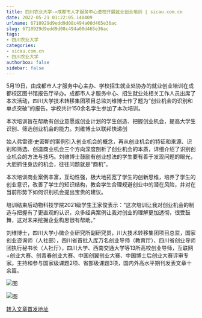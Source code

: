 ```yaml
---
title: 四川农业大学->成都市人才服务中心进校开展就业创业培训 | sicau.com.cn
date: 2022-05-21 01:22:05.140409
urlname: 6710929d9edd9d08c494a00d465e36ac
slug: 6710929d9edd9d08c494a00d465e36ac
tags: 
- 四川农业大学
categories:
- sicau.com.cn
- 四川农业大学
authorbox: false
sidebar: false
---
```

5月19日，由成都市人才服务中心主办、学校招生就业处协办的就业创业培训在成都校区图书馆报告厅举办。成都市人才服务中心、招生就业处相关工作人员出席了本次活动，四川大学技术转移集团项目总监刘维博士作了题为“创业机会的识别和单点突破”的报告。学校共计150余名学生参加了本次培训。  

本次培训旨在帮助有创业意愿或创业计划的学生创造、把握创业机会，提高大学生识别、筛选创业机会的能力。刘维博士以联邦快递创
<!--more-->
始人弗雷德·史密斯的案例引入创业机会的概念，再从创业机会的特征和来源、识别和筛选、创造商业机会三个方向深度剖析了创业机会的本质，详细介绍了识别创业机会的方法与技巧。刘维博士鼓励有创业想法的学生要有善于发现问题的眼光，大胆抓住身边的机会，往往问题就是“商机”。

本次培训商业案例丰富，互动性强，极大地拓宽了学生的创新思维，培养了学生的创业意识，改善了学生的知识结构，教会学生合理规避创业中的潜在风险，并对在当前形势下如何识别机会提出宝贵的建议。

培训结束后动物科技学院2021级学生王家俊表示：“这次培训让我对创业机会的制造与把握有了更直观的认识，众多经典案例让我对创业的理解更加透彻，很受鼓舞，这对未来挖掘企业构思很有帮助。”

刘维博士，四川大学小微企业研究所副研究员，川大技术转移集团项目总监，国家创业咨询师（人社部），四川省首批入库万名创业导师（教育厅）、四川省创业导师团执行秘书长（人社厅），四川大学、西南交通大学等13所高校创业导师，互联网+创业大赛、创青春创业大赛、中国创翼创业大赛、中国博士后创业大赛评审专家。主持和参与国家级课题2项、省部级课题3项，国内外高水平期刊发表文章十余篇。

![图](https://news.sicau.edu.cn/__local/4/49/CB/0B7C1722AEE67DFA3E95B9FD99B_43DB065E_18133.png)

![图](https://news.sicau.edu.cn/__local/4/29/1A/227DBD5E4852A77704DCD4410BA_8E188259_B2732.png)

[转入文章首发地址](https://news.sicau.edu.cn/info/1078/67867.htm)